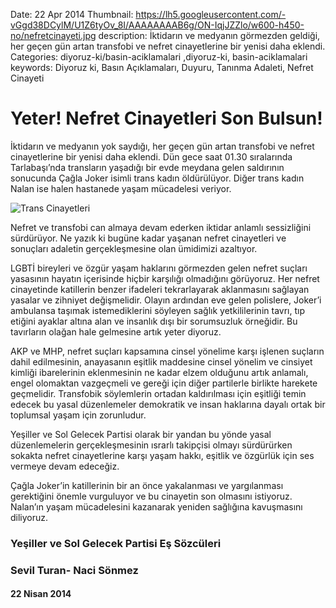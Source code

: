Date: 22 Apr 2014
Thumbnail: https://lh5.googleusercontent.com/-vGgd38DCylM/U1Z6tyOv_8I/AAAAAAAAB6g/ON-IqjJZZlo/w600-h450-no/nefretcinayeti.jpg
description: İktidarın ve medyanın görmezden geldiği, her geçen gün artan transfobi ve nefret cinayetlerine bir yenisi daha eklendi. 
Categories: diyoruz-ki/basin-aciklamalari ,diyoruz-ki, basin-aciklamalari
keywords: Diyoruz ki, Basın Açıklamaları, Duyuru, Tanınma Adaleti, Nefret Cinayeti

# Yeter! Nefret Cinayetleri Son Bulsun!

İktidarın ve medyanın yok saydığı, her geçen gün artan transfobi ve nefret cinayetlerine bir yenisi daha eklendi. Dün gece saat 01.30 sıralarında Tarlabaşı’nda transların yaşadığı bir evde meydana gelen saldırının sonucunda Çağla Joker isimli trans kadın öldürülüyor. Diğer trans kadın Nalan ise halen hastanede yaşam mücadelesi veriyor.

![Trans Cinayetleri](https://lh5.googleusercontent.com/-vGgd38DCylM/U1Z6tyOv_8I/AAAAAAAAB6g/ON-IqjJZZlo/w600-h450-no/nefretcinayeti.jpg)

Nefret ve transfobi can almaya devam ederken iktidar anlamlı sessizliğini sürdürüyor. Ne yazık ki bugüne kadar yaşanan nefret cinayetleri ve sonuçları adaletin gerçekleşmesine olan ümidimizi azaltıyor.

LGBTİ bireyleri ve özgür yaşam haklarını görmezden gelen nefret suçları yasasının hayatın içerisinde hiçbir karşılığı olmadığını görüyoruz. Her nefret cinayetinde katillerin benzer ifadeleri tekrarlayarak aklanmasını sağlayan yasalar ve zihniyet değişmelidir. Olayın ardından eve gelen polislere, Joker’i ambulansa taşımak istemediklerini söyleyen sağlık yetkililerinin tavrı, tıp etiğini ayaklar altına alan ve   insanlık dışı bir sorumsuzluk örneğidir. Bu tavırların olağan hale gelmesine artık yeter diyoruz. 

AKP ve MHP, nefret suçları kapsamına cinsel yönelime karşı işlenen suçların dahil edilmesinin, anayasanın eşitlik maddesine cinsel yönelim ve cinsiyet kimliği ibarelerinin eklenmesinin ne kadar elzem olduğunu artık anlamalı, engel olomaktan vazgeçmeli ve gereği için diğer partilerle birlikte harekete geçmelidir. Transfobik söylemlerin ortadan kaldırılması için eşitliği temin edecek bu yasal düzenlemeler demokratik ve insan haklarına dayalı ortak bir toplumsal yaşam için zorunludur.

Yeşiller ve Sol Gelecek Partisi olarak bir yandan bu yönde yasal düzenlemelerin gerçekleşmesinin ısrarlı takipçisi olmayı sürdürürken sokakta nefret cinayetlerine karşı yaşam hakkı, eşitlik ve özgürlük için ses vermeye devam edeceğiz.

Çağla Joker’in katillerinin bir an önce yakalanması ve yargılanması gerektiğini önemle vurguluyor ve bu cinayetin son olmasını istiyoruz. Nalan’ın yaşam mücadelesini kazanarak yeniden  sağlığına kavuşmasını diliyoruz.

 
### Yeşiller ve Sol Gelecek Partisi Eş Sözcüleri
### Sevil Turan- Naci Sönmez


#### 22 Nisan 2014

